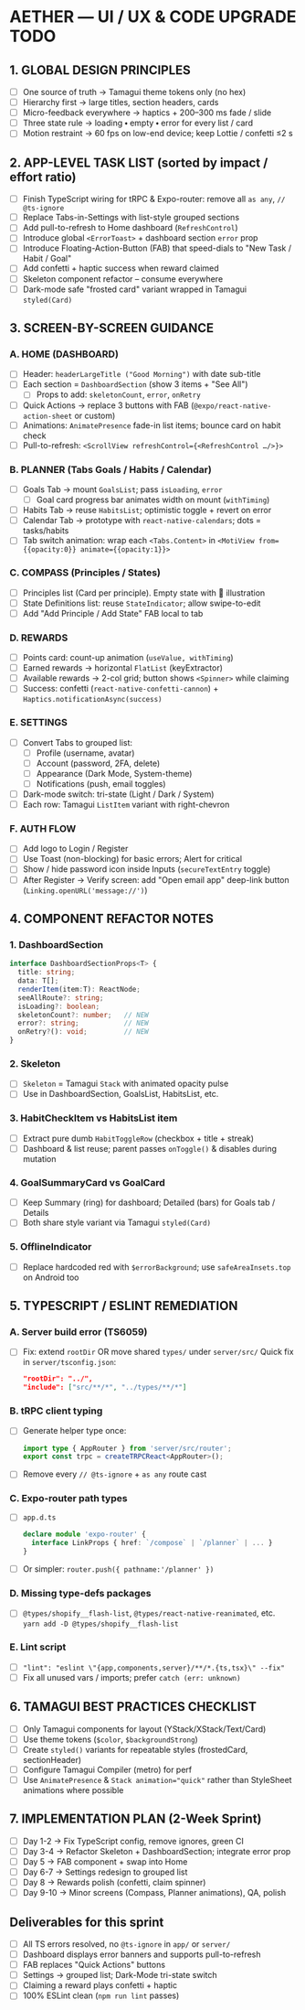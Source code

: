 # AETHER ― UI / UX & CODE UPGRADE TODO

## 1. GLOBAL DESIGN PRINCIPLES
- [ ] One source of truth → Tamagui theme tokens only (no hex)  
- [ ] Hierarchy first → large titles, section headers, cards  
- [ ] Micro-feedback everywhere → haptics + 200–300 ms fade / slide  
- [ ] Three state rule → loading ⬩ empty ⬩ error for every list / card  
- [ ] Motion restraint → 60 fps on low-end device; keep Lottie / confetti ≤2 s  

## 2. APP-LEVEL TASK LIST (sorted by impact / effort ratio)
- [ ] Finish TypeScript wiring for tRPC & Expo-router: remove all `as any`, `// @ts-ignore`
- [ ] Replace Tabs-in-Settings with list-style grouped sections
- [ ] Add pull-to-refresh to Home dashboard (`RefreshControl`)
- [ ] Introduce global `<ErrorToast>` + dashboard section `error` prop
- [ ] Introduce Floating-Action-Button (FAB) that speed-dials to "New Task / Habit / Goal"
- [ ] Add confetti + haptic success when reward claimed
- [ ] Skeleton component refactor – consume everywhere
- [ ] Dark-mode safe "frosted card" variant wrapped in Tamagui `styled(Card)`

## 3. SCREEN-BY-SCREEN GUIDANCE
### A. HOME (DASHBOARD)
- [ ] Header: `headerLargeTitle ("Good Morning")` with date sub-title
- [ ] Each section = `DashboardSection` (show 3 items + "See All")
  - [ ] Props to add: `skeletonCount`, `error`, `onRetry`
- [ ] Quick Actions → replace 3 buttons with FAB (`@expo/react-native-action-sheet` or custom)
- [ ] Animations: `AnimatePresence` fade-in list items; bounce card on habit check
- [ ] Pull-to-refresh: `<ScrollView refreshControl={<RefreshControl …/>}>`

### B. PLANNER (Tabs Goals / Habits / Calendar)
- [ ] Goals Tab → mount `GoalsList`; pass `isLoading`, `error`
  - [ ] Goal card progress bar animates width on mount (`withTiming`)
- [ ] Habits Tab → reuse `HabitsList`; optimistic toggle + revert on error
- [ ] Calendar Tab → prototype with `react-native-calendars`; dots = tasks/habits
- [ ] Tab switch animation: wrap each `<Tabs.Content>` in `<MotiView from={{opacity:0}} animate={{opacity:1}}>`

### C. COMPASS (Principles / States)
- [ ] Principles list (Card per principle). Empty state with 🧭 illustration
- [ ] State Definitions list: reuse `StateIndicator`; allow swipe-to-edit
- [ ] Add "Add Principle / Add State" FAB local to tab

### D. REWARDS
- [ ] Points card: count-up animation (`useValue, withTiming`)
- [ ] Earned rewards → horizontal `FlatList` (keyExtractor)
- [ ] Available rewards → 2-col grid; button shows `<Spinner>` while claiming
- [ ] Success: confetti (`react-native-confetti-cannon`) + `Haptics.notificationAsync(success)`

### E. SETTINGS
- [ ] Convert Tabs to grouped list:  
  - [ ] Profile (username, avatar)  
  - [ ] Account (password, 2FA, delete)  
  - [ ] Appearance (Dark Mode, System-theme)  
  - [ ] Notifications (push, email toggles)  
- [ ] Dark-mode switch: tri-state (Light / Dark / System)
- [ ] Each row: Tamagui `ListItem` variant with right-chevron

### F. AUTH FLOW
- [ ] Add logo to Login / Register
- [ ] Use Toast (non-blocking) for basic errors; Alert for critical
- [ ] Show / hide password icon inside Inputs (`secureTextEntry` toggle)
- [ ] After Register → Verify screen: add "Open email app" deep-link button (`Linking.openURL('message://')`)

## 4. COMPONENT REFACTOR NOTES
### 1. DashboardSection
```typescript
interface DashboardSectionProps<T> {  
  title: string;  
  data: T[];  
  renderItem(item:T): ReactNode;  
  seeAllRoute?: string;  
  isLoading?: boolean;  
  skeletonCount?: number;   // NEW  
  error?: string;           // NEW  
  onRetry?(): void;         // NEW  
}
```

### 2. Skeleton
- [ ] `Skeleton` = Tamagui `Stack` with animated opacity pulse
- [ ] Use in DashboardSection, GoalsList, HabitsList, etc.

### 3. HabitCheckItem vs HabitsList item
- [ ] Extract pure dumb `HabitToggleRow` (checkbox + title + streak)
- [ ] Dashboard & list reuse; parent passes `onToggle()` & disables during mutation

### 4. GoalSummaryCard vs GoalCard
- [ ] Keep Summary (ring) for dashboard; Detailed (bars) for Goals tab / Details
- [ ] Both share style variant via Tamagui `styled(Card)`

### 5. OfflineIndicator
- [ ] Replace hardcoded red with `$errorBackground`; use `safeAreaInsets.top` on Android too

## 5. TYPESCRIPT / ESLINT REMEDIATION
### A. Server build error (TS6059)
- [ ] Fix: extend `rootDir` OR move shared `types/` under `server/src/`
  Quick fix in `server/tsconfig.json`:
  ```json
  "rootDir": "../",
  "include": ["src/**/*", "../types/**/*"]
  ```

### B. tRPC client typing
- [ ] Generate helper type once:  
  ```typescript
  import type { AppRouter } from 'server/src/router';  
  export const trpc = createTRPCReact<AppRouter>();  
  ```
- [ ] Remove every `// @ts-ignore` + `as any` route cast

### C. Expo-router path types
- [ ] `app.d.ts`
  ```typescript
  declare module 'expo-router' {  
    interface LinkProps { href: `/compose` | `/planner` | ... }  
  }
  ```
- [ ] Or simpler: `router.push({ pathname:'/planner' })`

### D. Missing type-defs packages
- [ ] `@types/shopify__flash-list`, `@types/react-native-reanimated`, etc.  
  `yarn add -D @types/shopify__flash-list`

### E. Lint script
- [ ] `"lint": "eslint \"{app,components,server}/**/*.{ts,tsx}\" --fix"`  
- [ ] Fix all unused vars / imports; prefer `catch (err: unknown)`

## 6. TAMAGUI BEST PRACTICES CHECKLIST
- [ ] Only Tamagui components for layout (YStack/XStack/Text/Card)
- [ ] Use theme tokens (`$color`, `$backgroundStrong`)
- [ ] Create `styled()` variants for repeatable styles (frostedCard, sectionHeader)
- [ ] Configure Tamagui Compiler (metro) for perf
- [ ] Use `AnimatePresence` & `Stack animation="quick"` rather than StyleSheet animations where possible

## 7. IMPLEMENTATION PLAN (2-Week Sprint)
- [ ] Day 1-2   → Fix TypeScript config, remove ignores, green CI
- [ ] Day 3-4   → Refactor Skeleton + DashboardSection; integrate error prop
- [ ] Day 5     → FAB component + swap into Home
- [ ] Day 6-7   → Settings redesign to grouped list
- [ ] Day 8     → Rewards polish (confetti, claim spinner)
- [ ] Day 9-10  → Minor screens (Compass, Planner animations), QA, polish

## Deliverables for this sprint
- [ ] All TS errors resolved, no `@ts-ignore` in `app/` or `server/`  
- [ ] Dashboard displays error banners and supports pull-to-refresh  
- [ ] FAB replaces "Quick Actions" buttons  
- [ ] Settings → grouped list; Dark-Mode tri-state switch  
- [ ] Claiming a reward plays confetti + haptic  
- [ ] 100% ESLint clean (`npm run lint` passes) 